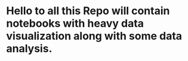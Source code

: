 # Hello to all this Repo will contain notebooks with heavy data visualization along with some data analysis. 

